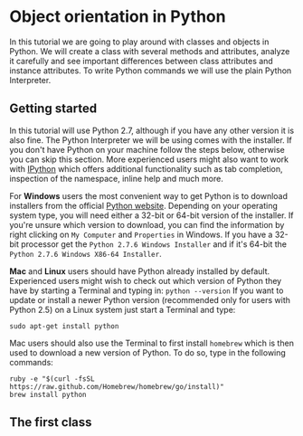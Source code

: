 Object orientation in Python
===

In this tutorial we are going to play around with classes and objects in Python.
We will create a class with several methods and attributes, analyze it carefully and see important differences between class attributes and instance attributes. 
To write Python commands we will use the plain Python Interpreter.


Getting started
---
In this tutorial will use Python 2.7, although if you have any other version it is also fine. The Python Interpreter we will be using comes with the installer. If you don't have Python on your machine follow the steps below, otherwise you can skip this section.
More experienced users might also want to work with [IPython](http://ipython.org/install.html) which offers additional functionality such as tab completion, inspection of the namespace, inline help and much more. 


For **Windows** users the most convenient way to get Python is to download installers from the official [Python website](https://www.python.org/download/). Depending on your operating system type, you will need either a 32-bit or 64-bit version of the installer.
If you're unsure which version to download, you can find the information by right clicking on `My Computer` and `Properties` in Windows. If you have a 32-bit processor get the `Python 2.7.6 Windows Installer` and if it's 64-bit the `Python 2.7.6 Windows X86-64 Installer`.

**Mac** and **Linux** users should have Python already installed by default. 
Experienced users might wish to check out which version of Python they have by starting a Terminal and typing in: 
```python --version```
If you want to update or install a newer Python version (recommended only for users with Python 2.5) on a Linux system just start a Terminal and type:
```
sudo apt-get install python
```
Mac users should also use the Terminal to first install `homebrew` which is then used to download a new version of Python. To do so, type in the following commands:
```
ruby -e "$(curl -fsSL https://raw.github.com/Homebrew/homebrew/go/install)"
brew install python
```

The first class
---




